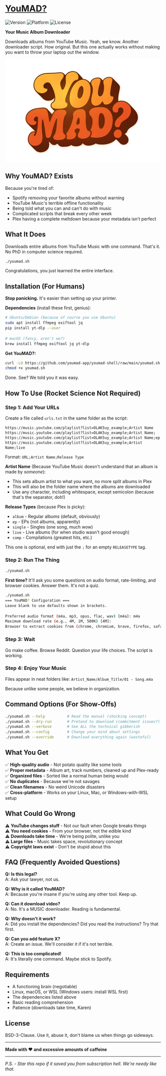 # [YouMAD?](https://www.youmad.org)

![Version](https://img.shields.io/badge/version-1.0.1-blue) ![Platform](https://img.shields.io/badge/platform-Linux%20%7C%20macOS%20%7C%20WSL-green) ![License](https://img.shields.io/badge/license-BSD--3--Clause-orange)

**Your Music Album Downloader**

Downloads albums from YouTube Music. Yeah, we know. Another downloader script. How original. But this one actually works without making you want to throw your laptop out the window.

<img src="https://github.com/youmad-app/youmad-shell/blob/main/youmad-logo.png" width="500">

## Why YouMAD? Exists

Because you're tired of:
- Spotify removing your favorite albums without warning
- YouTube Music's terrible offline functionality  
- Being told what you can and can't do with music
- Complicated scripts that break every other week
- Plex having a complete meltdown because your metadata isn't perfect

## What It Does

Downloads entire albums from YouTube Music with one command. That's it. No PhD in computer science required.

```bash
./youmad.sh
```

Congratulations, you just learned the entire interface.

## Installation (For Humans)

**Stop panicking.** It's easier than setting up your printer.

**Dependencies** (install these first, genius):
```bash
# Ubuntu/Debian (because of course you use Ubuntu)
sudo apt install ffmpeg exiftool jq
pip install yt-dlp --user

# macOS (fancy, aren't we?)
brew install ffmpeg exiftool jq yt-dlp
```

**Get YouMAD?:**
```bash
curl -LO https://github.com/youmad-app/youmad-shell/raw/main/youmad.sh
chmod +x youmad.sh
```

Done. See? We told you it was easy.

## How To Use (Rocket Science Not Required)

### Step 1: Add Your URLs
Create a file called `urls.txt` in the same folder as the script:

```
https://music.youtube.com/playlist?list=OLAK5uy_example;Artist Name
https://music.youtube.com/playlist?list=OLAK5uy_example;Artist Name;
https://music.youtube.com/playlist?list=OLAK5uy_example;Artist Name;ep
https://music.youtube.com/playlist?list=OLAK5uy_example;Artist Name;live
```

Format: `URL;Artist Name;Release Type`

**Artist Name** (Because YouTube Music doesn't understand that an album is made by _someone_):
- This sets album artist to what you want, no more split albums in Plex
- This will also be the folder name where the albums are downloaded
- Use any character, including whitespace, except semicolon (because that's the separator, doh!)

**Release Types** (because Plex is picky):
- `album` - Regular albums (default, obviously)
- `ep` - EPs (not albums, apparently)  
- `single` - Singles (one song, much wow)
- `live` - Live albums (for when studio wasn't good enough)
- `comp` - Compilations (greatest hits, etc.)

This one is optional, end with just the `;` for an empty `RELEASETYPE` tag.

### Step 2: Run The Thing
```bash
./youmad.sh
```

**First time?**
It'll ask you some questions on audio format, rate-limiting, and browser cookies. Answer them. It's not a quiz.

```bash
./youmad.sh
=== YouMAD? Configuration ===
Leave blank to use defaults shown in brackets.

Preferred audio format (m4a, mp3, opus, flac, wav) [m4a]: m4a
Maximum download rate (e.g., 4M, 1M, 500K) [4M]:
Browser to extract cookies from (chrome, chromium, brave, firefox, safari, edge) [chrome]: chromium
```

### Step 3: Wait
Go make coffee. Browse Reddit. Question your life choices. The script is working.

### Step 4: Enjoy Your Music
Files appear in neat folders like: `Artist_Name/Album_Title/01 - Song.m4a`

Because unlike some people, we believe in organization.

## Command Options (For Show-Offs)

```bash
./youmad.sh --help          # Read the manual (shocking concept)
./youmad.sh --dry-run       # Pretend to download (commitment issues?)
./youmad.sh --verbose       # See ALL the technical gibberish
./youmad.sh --config        # Change your mind about settings
./youmad.sh --override      # Download everything again (wasteful)
```

## What You Get

✅ **High-quality audio** - Not potato quality like some tools  
✅ **Proper metadata** - Album art, track numbers, cleaned up and Plex-ready  
✅ **Organized files** - Sorted like a normal human being would  
✅ **No duplicates** - Because we're not savages  
✅ **Clean filenames** - No weird Unicode disasters  
✅ **Cross-platform** - Works on your Linux, Mac, or Windows-with-WSL setup  

## What Could Go Wrong

⚠️ **YouTube changes stuff** - Not our fault when Google breaks things  
⚠️ **You need cookies** - From your browser, not the edible kind  
⚠️ **Downloads take time** - We're being polite, unlike you  
⚠️ **Large files** - Music takes space, revolutionary concept  
⚠️ **Copyright laws exist** - Don't be stupid about this  

## FAQ (Frequently Avoided Questions)

**Q: Is this legal?**  
A: Ask your lawyer, not us.

**Q: Why is it called YouMAD?**  
A: Because you're insane if you're using any other tool. Keep up.

**Q: Can it download video?**  
A: No. It's a MUSIC downloader. Reading is fundamental.

**Q: Why doesn't it work?**  
A: Did you install the dependencies? Did you read the instructions? Try that first.

**Q: Can you add feature X?**  
A: Create an issue. We'll consider it if it's not terrible.

**Q: This is too complicated!**  
A: It's literally one command. Maybe stick to Spotify.

## Requirements

- A functioning brain (negotiable)
- Linux, macOS, or WSL (Windows users: install WSL first)
- The dependencies listed above
- Basic reading comprehension
- Patience (downloads take time, Karen)

## License

BSD-3-Clause. Use it, abuse it, don't blame us when things go sideways.

---

**Made with ❤️ and excessive amounts of caffeine**  

---

*P.S. - Star this repo if it saved you from subscription hell. We're needy like that.*
